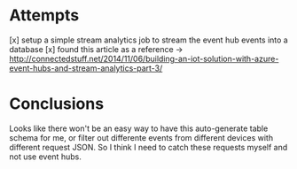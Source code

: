 Attempts
===

[x] setup a simple stream analytics job to stream the event hub events into a database
[x] found this article as a reference 
    -> http://connectedstuff.net/2014/11/06/building-an-iot-solution-with-azure-event-hubs-and-stream-analytics-part-3/


Conclusions
===

Looks like there won't be an easy way to have this auto-generate table schema for me, or filter out differente events from different devices with different request JSON.  So I think I need to catch these requests myself and not use event hubs.
